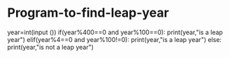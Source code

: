 # Program-to-find-leap-year 
year=int(input ())
if(year%400==0 and year%100==0):
print(year,"is a leap year")
elif(year%4==0 and year%100!=0):
print(year,"is a leap year")
else:
print(year,"is not a leap year")
